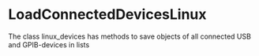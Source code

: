 LoadConnectedDevicesLinux
=========================

The class linux_devices has methods to save objects of all connected USB and GPIB-devices in lists
